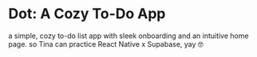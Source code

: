 # Dot: A Cozy To-Do App

a simple, cozy to-do list app with sleek onboarding and an intuitive home page. so Tina can practice React Native x Supabase, yay 🤓